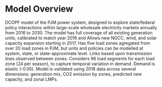 # Model Overview
DCOPF model of the PJM power system, designed to explore state/federal policy interactions within large-scale wholesale electricity markets annually from 2016 to 2030. The model has full coverage of all existing generation units, calibrated to match year 2016 and Allows new NGCC,  wind, and solar capacity expansion starting in 2017.
Has five load zones agregated from over 20 load zones in PJM, but units and policies can be modelled at system, state, or state-approximate level. Links based upon transmission lines observed  between  zones.
Considers 96 load segments  for each load zone  (24 per season), to capture temporal variation in demand.  Demand  is elastic (-0.05).
Model is validated using 2018 data across several dimensions: generation mix, CO2 emission by zones, predicted new capacity, and zonal LMPs.
